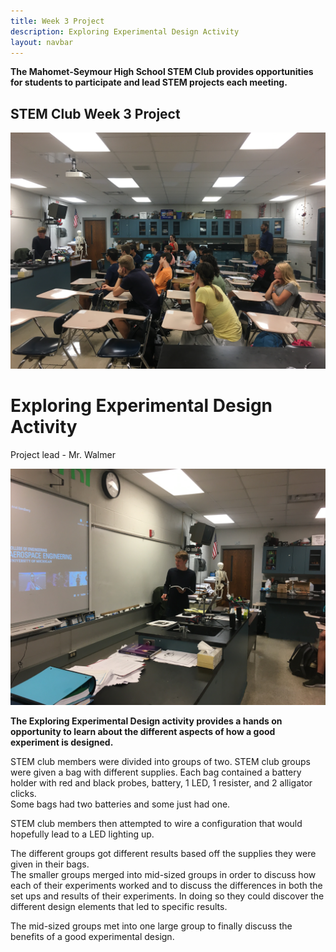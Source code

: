 ```yaml
---
title: Week 3 Project
description: Exploring Experimental Design Activity 
layout: navbar
---
```


**The Mahomet-Seymour High School STEM Club provides opportunities for students to participate and lead STEM projects each meeting.** 


## **STEM Club Week 3 Project**

![](images/StemClubProjectWeek3J.jpg)

# **Exploring Experimental Design Activity**
Project lead - Mr. Walmer

![](images/StemClubProjectWeek3I.jpg)

**The Exploring Experimental Design activity provides a hands on opportunity to learn about the different aspects of how a good experiment is designed.**

STEM club members were divided into groups of two.
STEM club groups were given a bag with different supplies.
Each bag contained a battery holder with red and black probes, battery, 1 LED, 1 resister, and 2 alligator clicks.  
Some bags had two batteries and some just had one.

STEM club members then attempted to wire a configuration that would hopefully lead to a LED lighting up.  

The different groups got different results based off the supplies they were given in their bags.  
The smaller groups merged into mid-sized groups in order to discuss how each of their experiments worked and to discuss the differences in both the set ups and results of their experiments.  In doing so they could discover the different design elements that led to specific results.

The mid-sized groups met into one large group to finally discuss the benefits of a good experimental design.








